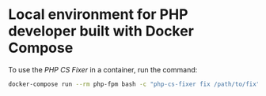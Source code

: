 # Local environment for PHP developer built with Docker Compose

To use the *PHP CS Fixer* in a container, run the command:

```sh
docker-compose run --rm php-fpm bash -c "php-cs-fixer fix /path/to/fix"
```
